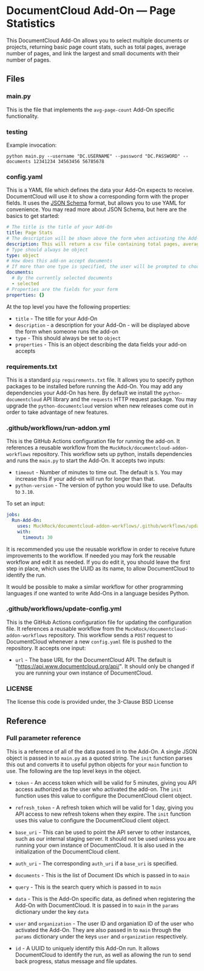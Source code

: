 
# DocumentCloud Add-On — Page Statistics

This DocumentCloud Add-On allows you to select multiple documents or projects, returning basic page count stats, such as total pages, average number of pages, and link the largest and small documents with their number of pages.

## Files

### main.py

This is the file that implements the `avg-page-count` Add-On specific functionality.

### testing

Example invocation:
```
python main.py --username "DC.USERNAME" --password "DC.PASSWORD" --documents 12341234 34563456 56785678
```

### config.yaml

This is a YAML file which defines the data your Add-On expects to receive.
DocumentCloud will use it to show a corresponding form with the proper fields.
It uses the [JSON Schema](https://json-schema.org/) format, but allows you to
use YAML for convenience.  You may read more about JSON Schema, but here are
the basics to get started:

```yaml
# The title is the title of your Add-On
title: Page Stats
# The description will be shown above the form when activating the Add-On
description: This will return a csv file containing total pages, average number of pages, and link the largest and small document with their number of pages for a given selection of documents.
# Type should always be object
type: object
# How does this add-on accept documents
# If more than one type is specified, the user will be prompted to choose one
documents:
  # By the currently selected documents
  - selected
# Properties are the fields for your form
properties: {}
```

At the top level you have the following properties:

* `title` - The title for your Add-On
* `description` - a description for your Add-On - will be displayed above the
  form when someone runs the add-on
* `type` - This should always be set to `object`
* `properties` - This is an object describing the data fields your add-on accepts

### requirements.txt

This is a standard `pip` `requirements.txt` file.  It allows you to specify
python packages to be installed before running the Add-On.  You may add any
dependencies your Add-On has here.  By default we install the
`python-documentcloud` API library and the `requests` HTTP request package.
You may upgrade the `python-documentcloud` version when new releases come out
in order to take advantage of new features.

### .github/workflows/run-addon.yml

This is the GitHub Actions configuration file for running the add-on.  It
references a reusable workflow from the
`MuckRock/documentcloud-addon-workflows` repository.  This workflow sets up
python, installs dependencies and runs the `main.py` to start the Add-On. It
accepts two inputs:
* `timeout` - Number of minutes to time out.  The default is `5`.  You may
  increase this if your add-on will run for longer than that.
* `python-version` - The version of python you would like to use.  Defaults to `3.10`.

To set an input:
```yaml
jobs:
  Run-Add-On:
    uses: MuckRock/documentcloud-addon-workflows/.github/workflows/update-config.yml@v1
    with:
      timeout: 30
```

It is recommended you use the reusable workflow in order to receive future
improvements to the workflow.  If needed you may fork the reusable workflow and
edit it as needed. If you do edit it, you should leave the first step in place,
which uses the UUID as its name, to allow DocumentCloud to identify the run.

It would be possible to make a similar workflow for other programming languages
if one wanted to write Add-Ons in a language besides Python.

### .github/workflows/update-config.yml

This is the GitHub Actions configuration file for updating the configuration
file.  It references a reusable workflow from the
`MuckRock/documentcloud-addon-workflows` repository.  This workflow sends a
`POST` request to DocumentCloud whenever a new `config.yaml` file is pushed to
the repository.  It accepts one input:
* `url` - The base URL for the DocumentCloud API.  The default is
  "https://api.www.documentcloud.org/api/".  It should only be changed if you
  are running your own instance of DocumentCloud.

### LICENSE

The license this code is provided under, the 3-Clause BSD License

## Reference

### Full parameter reference

This is a reference of all of the data passed in to the Add-On.  A single JSON
object is passed in to `main.py` as a quoted string.  The `init` function
parses this out and converts it to useful python objects for your `main`
function to use.  The following are the top level keys in the object.

* `token` - An access token which will be valid for 5 minutes, giving you API
  access authorized as the user who activated the add-on.  The `init` function
  uses this value to configure the DocumentCloud client object.

* `refresh_token` - A refresh token which will be valid for 1 day, giving you
  API access to new refresh tokens when they expire.  The `init` function uses
  this value to configure the DocumentCloud client object.

* `base_uri` - This can be used to point the API server to other instances,
  such as our internal staging server.  It should not be used unless you are
  running your own instance of DocumentCloud.  It is also used in the
  initialization of the DocumentCloud client.

* `auth_uri` - The corresponding `auth_uri` if a `base_uri` is specified.

*  `documents` - This is the list of Document IDs which is passed in to `main`

*  `query` - This is the search query which is passed in to `main`

*  `data` - This is the Add-On specific data, as defined when registering the
   Add-On with DocumentCloud.  It is passed in to `main` in the `params`
   dictionary under the key `data`

* `user` and `organization` - The user ID and organiation ID of the user who
  activated the Add-On.  They are also passed in to `main` through the `params`
  dictionary under the keys `user` and `organization` respectively.

* `id` - A UUID to uniquely identify this Add-On run.  It allows DocumentCloud
  to identify the run, as well as allowing the run to send back progress,
  status message and file updates.
